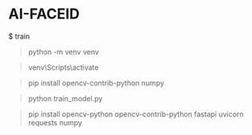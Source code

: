 # AI-FACEID

$ train

> python -m venv venv

> venv\Scripts\activate

> pip install opencv-contrib-python numpy

> python train_model.py

> pip install opencv-python opencv-contrib-python fastapi uvicorn requests numpy